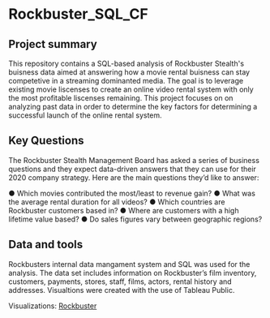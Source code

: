 # Rockbuster_SQL_CF

## Project summary 
This repository contains a SQL-based analysis of Rockbuster Stealth's buisness data aimed at answering how a movie rental buisness can stay competetive in a streaming dominanted media. The goal is to leverage existing movie liscenses to create an online video rental system with only the most profitable liscenses remaining. This project focuses on on analyzing past data in order to determine the key factors for determining a successful launch of the online rental system.  

## Key Questions 
The Rockbuster Stealth Management Board has asked a series of business questions and they expect data-driven answers that they can use for their 2020 company strategy. Here are the main questions they’d like to answer:

● Which movies contributed the most/least to revenue gain?
● What was the average rental duration for all videos?
● Which countries are Rockbuster customers based in?
● Where are customers with a high lifetime value based?
● Do sales figures vary between geographic regions?

## Data and tools 
Rockbusters internal data mangament system and SQL was used for the analysis. The data set includes information on Rockbuster’s film inventory, customers, payments, stores, staff, films, actors, rental history and addresses. Visualtions were created with the use of Tableau Public.

Visualizations: [Rockbuster](https://public.tableau.com/app/profile/nicholas.martinez8501/viz/Rockbuster_17339982869560/CountriesbyCustomers)

